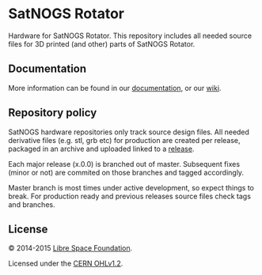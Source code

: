 # SatNOGS Rotator

Hardware for SatNOGS Rotator. This repository includes all needed source files for 3D printed (and other) parts of SatNOGS Rotator.

## Documentation

More information can be found in our [documentation](http://satnogs.org/documentation/hardware/), or our [wiki](https://wiki.satnogs.org).

## Repository policy
SatNOGS hardware repositories only track source design files. All needed derivative files (e.g. stl, grb etc) for production are created per release, packaged in an archive and uploaded linked to a  [release](https://github.com/satnogs/satnogs-rotator/releases).

Each major release (x.0.0) is branched out of master. Subsequent fixes (minor or not) are commited on those branches and tagged accordingly.

Master branch is most times under active development, so expect things to break. For production ready and previous releases source files check tags and branches.

## License

&copy; 2014-2015 [Libre Space Foundation](http://librespacefoundation.org).

Licensed under the [CERN OHLv1.2](LICENSE).
